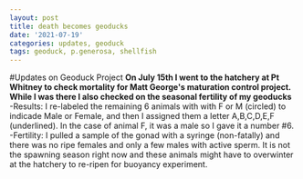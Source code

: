 ```yaml
---
layout: post
title: death becomes geoducks
date: '2021-07-19'
categories: updates, geoduck
tags: geoduck, p.generosa, shellfish
---
```


#Updates on Geoduck Project
**On July 15th I went to the hatchery at Pt Whitney to check mortality for Matt George's maturation control project. While I was there I also checked on the seasonal fertility of my geoducks**
-Results: I re-labeled the remaining 6 animals with with F or M (circled) to indicade Male or Female, and then I assigned them a letter A,B,C,D,E,F (underlined). In the case of animal F, it was a male so I gave it a number #6.
-Fertility: I pulled a sample of the gonad with a syringe (non-fatally) and there was no ripe females and only a few males with active sperm. It is not the spawning season right now and these animals might have to overwinter at the hatchery to re-ripen for buoyancy experiment. 
